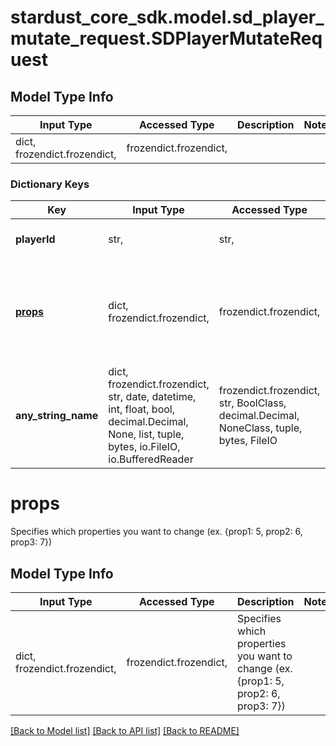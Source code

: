 # stardust_core_sdk.model.sd_player_mutate_request.SDPlayerMutateRequest

## Model Type Info
Input Type | Accessed Type | Description | Notes
------------ | ------------- | ------------- | -------------
dict, frozendict.frozendict,  | frozendict.frozendict,  |  | 

### Dictionary Keys
Key | Input Type | Accessed Type | Description | Notes
------------ | ------------- | ------------- | ------------- | -------------
**playerId** | str,  | str,  | Can be found with Player/getId(s). | 
**[props](#props)** | dict, frozendict.frozendict,  | frozendict.frozendict,  | Specifies which properties you want to change (ex. {prop1: 5, prop2: 6, prop3: 7}) | 
**any_string_name** | dict, frozendict.frozendict, str, date, datetime, int, float, bool, decimal.Decimal, None, list, tuple, bytes, io.FileIO, io.BufferedReader | frozendict.frozendict, str, BoolClass, decimal.Decimal, NoneClass, tuple, bytes, FileIO | any string name can be used but the value must be the correct type | [optional]

# props

Specifies which properties you want to change (ex. {prop1: 5, prop2: 6, prop3: 7})

## Model Type Info
Input Type | Accessed Type | Description | Notes
------------ | ------------- | ------------- | -------------
dict, frozendict.frozendict,  | frozendict.frozendict,  | Specifies which properties you want to change (ex. {prop1: 5, prop2: 6, prop3: 7}) | 

[[Back to Model list]](../../README.md#documentation-for-models) [[Back to API list]](../../README.md#documentation-for-api-endpoints) [[Back to README]](../../README.md)

